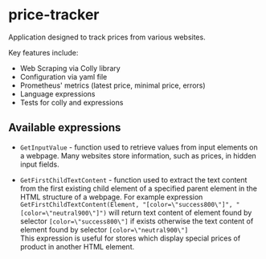 # price-tracker

Application designed to track prices from various websites.

Key features include:
* Web Scraping via Colly library
* Configuration via yaml file
* Prometheus' metrics (latest price, minimal price, errors)
* Language expressions
* Tests for colly and expressions

## Available expressions

* `GetInputValue` - function used to retrieve values from input elements on a webpage. Many websites store information, such as prices, in hidden input fields.

* `GetFirstChildTextContent` - function used to extract the text content from the first existing child element of a specified parent element in the HTML structure of a webpage.
For example expression `GetFirstChildTextContent(Element, "[color=\"success800\"]", "[color=\"neutral900\"]")`
will return text content of element found by selector `[color=\"success800\"]`
if exists otherwise the text content of element found by selector `[color=\"neutral900\"]`  
This expression is useful for stores which display special prices of product in another HTML element.
